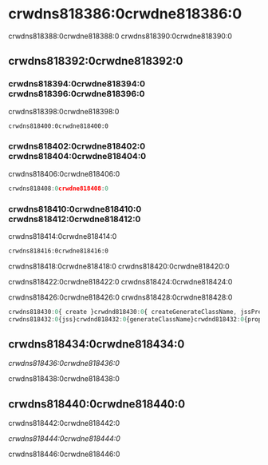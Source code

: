 # crwdns818386:0crwdne818386:0

<p class="description">crwdns818388:0crwdne818388:0 crwdns818390:0crwdne818390:0</p>

## crwdns818392:0crwdne818392:0

### crwdns818394:0crwdne818394:0 crwdns818396:0crwdne818396:0

crwdns818398:0crwdne818398:0

```html
crwdns818400:0crwdne818400:0
```

### crwdns818402:0crwdne818402:0 crwdns818404:0crwdne818404:0

crwdns818406:0crwdne818406:0

```js
crwdns818408:0crwdne818408:0
```

### crwdns818410:0crwdne818410:0 crwdns818412:0crwdne818412:0

crwdns818414:0crwdne818414:0

```sh
crwdns818416:0crwdne818416:0
```

crwdns818418:0crwdne818418:0 crwdns818420:0crwdne818420:0

crwdns818422:0crwdne818422:0 crwdns818424:0crwdne818424:0

crwdns818426:0crwdne818426:0 crwdns818428:0crwdne818428:0

```jsx
crwdns818430:0{ create }crwdnd818430:0{ createGenerateClassName, jssPreset }crwdne818430:0
crwdns818432:0{jss}crwdnd818432:0{generateClassName}crwdnd818432:0{props.children}crwdne818432:0
```

## crwdns818434:0crwdne818434:0

*crwdns818436:0crwdne818436:0*

crwdns818438:0crwdne818438:0

## crwdns818440:0crwdne818440:0

crwdns818442:0crwdne818442:0

*crwdns818444:0crwdne818444:0*

crwdns818446:0crwdne818446:0